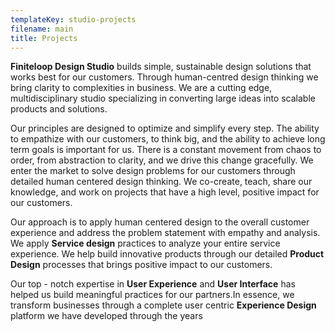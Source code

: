 ```yaml
---
templateKey: studio-projects
filename: main
title: Projects
---
```


**Finiteloop Design Studio** builds simple, sustainable design solutions that works best for our customers. Through human-centred design thinking we bring clarity to complexities in business. We are a cutting edge, multidisciplinary studio specializing in converting large ideas into scalable products and solutions.

Our principles are designed to optimize and simplify every step. The ability to empathize with our customers, to think big, and the ability to
achieve long term goals is important for us. There is a constant movement from chaos to order, from abstraction to clarity, and we drive this change
gracefully. We enter the market to solve design problems for our customers through detailed human centered design thinking. We co-create, teach,
share our knowledge, and work on projects that have a high level, positive impact for our customers.

Our approach is to apply human centered design to the overall customer experience and address the problem statement with empathy and analysis. We
apply **Service design** practices to analyze your entire service experience. We help build innovative products through our detailed **Product Design**
processes that brings positive impact to our customers.

Our top - notch expertise in **User Experience** and **User Interface** has helped us build meaningful practices for our partners.In essence, we transform
businesses through a complete user centric **Experience Design** platform we have developed through the years
